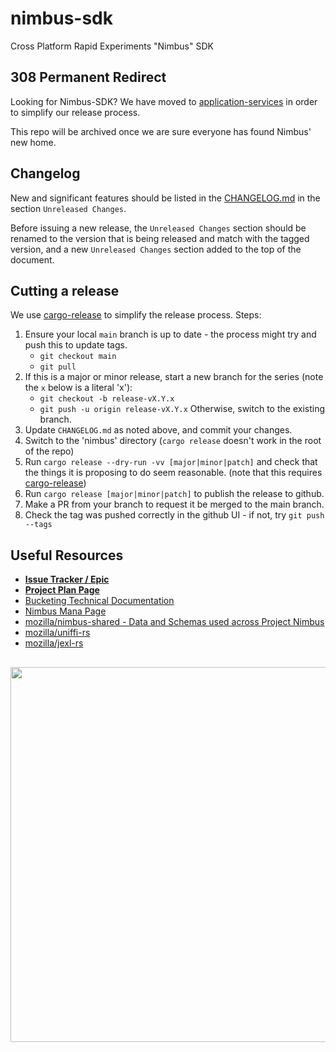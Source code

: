 # nimbus-sdk

Cross Platform Rapid Experiments "Nimbus" SDK

## 308 Permanent Redirect

Looking for Nimbus-SDK?  We have moved to [application-services](https://github.com/mozilla/application-services) in order to simplify our release process.

This repo will be archived once we are sure everyone has found Nimbus' new home.

## Changelog

New and significant features should be listed in the [CHANGELOG.md](./CHANGELOG.md) in the section `Unreleased Changes`.

Before issuing a new release, the `Unreleased Changes` section should be renamed to the version that is being released and match with the tagged version, and a new `Unreleased Changes` section added to the top of the document.

## Cutting a release

We use [cargo-release](https://crates.io/crates/cargo-release) to simplify the release process.
Steps:

1. Ensure your local `main` branch is up to date - the process might try and push this to update tags.
   * `git checkout main`
   * `git pull`
2. If this is a major or minor release, start a new branch for the series (note the `x` below is a literal 'x'):
    * `git checkout -b release-vX.Y.x`
    * `git push -u origin release-vX.Y.x`
   Otherwise, switch to the existing branch.
3. Update `CHANGELOG.md` as noted above, and commit your changes.
4. Switch to the 'nimbus' directory (`cargo release` doesn't work in the root of the repo)
5. Run `cargo release --dry-run -vv [major|minor|patch]` and check that the things
   it is proposing to do seem reasonable. (note that this requires [cargo-release](https://lib.rs/crates/cargo-release))
6. Run `cargo release [major|minor|patch]` to publish the release to github.
7. Make a PR from your branch to request it be merged to the main branch.
8. Check the tag was pushed correctly in the github UI - if not, try `git push --tags`

## Useful Resources

* **[Issue Tracker / Epic](https://jira.mozilla.com/browse/SYNC-1528)**
* **[Project Plan Page](https://mana.mozilla.org/wiki/pages/viewpage.action?pageId=126619091)**
* [Bucketing Technical Documentation](https://docs.google.com/document/d/1WAForAUIchVPaiZFCJO3hNQHY_7KZAjddfscTM_Lx0Y/edit#)
* [Nimbus Mana Page](https://mana.mozilla.org/wiki/display/FJT/Project+Nimbus)
* [mozilla/nimbus-shared - Data and Schemas used across Project Nimbus](https://github.com/mozilla/nimbus-shared)
* [mozilla/uniffi-rs](https://github.com/mozilla/uniffi-rs)
* [mozilla/jexl-rs](https://github.com/mozilla/jexl-rs)

## 

<img src=https://app.lucidchart.com/publicSegments/view/59a408c7-3a09-422c-8eb2-950a7d81cdb9/image.jpeg width=600 />

